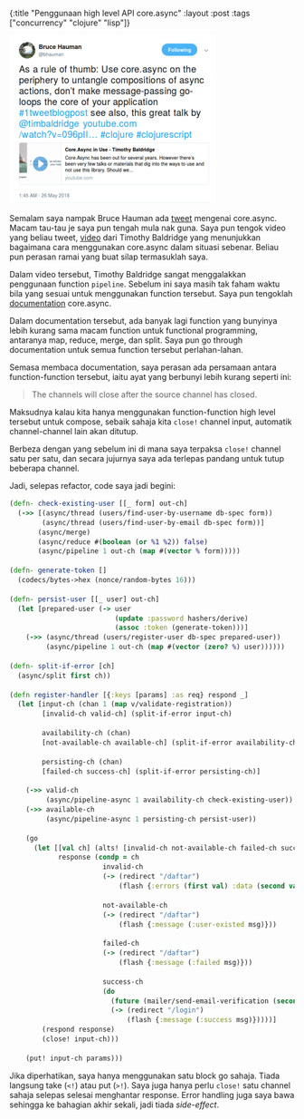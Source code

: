 {:title "Penggunaan high level API core.async"
 :layout :post
 :tags  ["concurrency" "clojure" "lisp"]}

![Tweet dari Bruce Hauman](/images/bruce_core_async.png)

Semalam saya nampak Bruce Hauman ada
[tweet](https://twitter.com/bhauman/status/1000070247863365632) mengenai
core.async. Macam tau-tau je saya pun tengah mula nak guna. Saya pun tengok
video yang beliau tweet, [video](https://www.youtube.com/watch?v=096pIlA3GDo)
dari Timothy Baldridge yang menunjukkan bagaimana cara menggunakan core.async
dalam situasi sebenar. Beliau pun perasan ramai yang buat silap termasuklah
saya.

Dalam video tersebut, Timothy Baldridge sangat menggalakkan penggunaan function
`pipeline`. Sebelum ini saya masih tak faham waktu bila yang sesuai untuk
menggunakan function tersebut. Saya pun tengoklah
[documentation](https://clojure.github.io/core.async/) core.async.

Dalam documentation tersebut, ada banyak lagi function yang bunyinya lebih
kurang sama macam function untuk functional programming, antaranya map, reduce,
merge, dan split. Saya pun go through documentation untuk semua function
tersebut perlahan-lahan.

Semasa membaca documentation, saya perasan ada persamaan antara
function-function tersebut, iaitu ayat yang berbunyi lebih kurang seperti ini:

> The channels will close after the source channel has closed.

Maksudnya kalau kita hanya menggunakan function-function high level tersebut
untuk compose, sebaik sahaja kita `close!` channel input, automatik
channel-channel lain akan ditutup.

Berbeza dengan yang sebelum ini di mana saya terpaksa `close!` channel satu per
satu, dan secara jujurnya saya ada terlepas pandang untuk tutup beberapa
channel.

Jadi, selepas refactor, code saya jadi begini:

```clojure
(defn- check-existing-user [[_ form] out-ch]
  (->> [(async/thread (users/find-user-by-username db-spec form))
        (async/thread (users/find-user-by-email db-spec form))]
       (async/merge)
       (async/reduce #(boolean (or %1 %2)) false)
       (async/pipeline 1 out-ch (map #(vector % form)))))

(defn- generate-token []
  (codecs/bytes->hex (nonce/random-bytes 16)))

(defn- persist-user [[_ user] out-ch]
  (let [prepared-user (-> user
                          (update :password hashers/derive)
                          (assoc :token (generate-token)))]
    (->> (async/thread (users/register-user db-spec prepared-user))
         (async/pipeline 1 out-ch (map #(vector (zero? %) user))))))

(defn- split-if-error [ch]
  (async/split first ch))

(defn register-handler [{:keys [params] :as req} respond _]
  (let [input-ch (chan 1 (map v/validate-registration))
        [invalid-ch valid-ch] (split-if-error input-ch)

        availability-ch (chan)
        [not-available-ch available-ch] (split-if-error availability-ch)

        persisting-ch (chan)
        [failed-ch success-ch] (split-if-error persisting-ch)]

    (->> valid-ch
         (async/pipeline-async 1 availability-ch check-existing-user))
    (->> available-ch
         (async/pipeline-async 1 persisting-ch persist-user))

    (go
      (let [[val ch] (alts! [invalid-ch not-available-ch failed-ch success-ch])
            response (condp = ch
                       invalid-ch
                       (-> (redirect "/daftar")
                           (flash {:errors (first val) :data (second val)}))

                       not-available-ch
                       (-> (redirect "/daftar")
                           (flash {:message (:user-existed msg)}))

                       failed-ch
                       (-> (redirect "/daftar")
                           (flash {:message (:failed msg)}))

                       success-ch
                       (do
                         (future (mailer/send-email-verification (second val)))
                         (-> (redirect "/login")
                             (flash {:message (:success msg)}))))]
        (respond response)
        (close! input-ch)))

    (put! input-ch params)))
```

Jika diperhatikan, saya hanya menggunakan satu block go sahaja. Tiada langsung
take (`<!`) atau put (`>!`). Saya juga hanya perlu `close!` satu channel sahaja
selepas selesai menghantar response. Error handling juga saya bawa sehingga ke
bahagian akhir sekali, jadi tiada *side-effect*.
